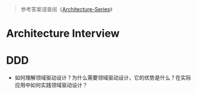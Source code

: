 > 参考答案请查阅《[Architecture-Series](https://github.com/wx-chevalier/Architecture-Series?q=)》

# Architecture Interview

# DDD

- 如何理解领域驱动设计？为什么需要领域驱动设计，它的优势是什么？在实际应用中如何实践领域驱动设计？
